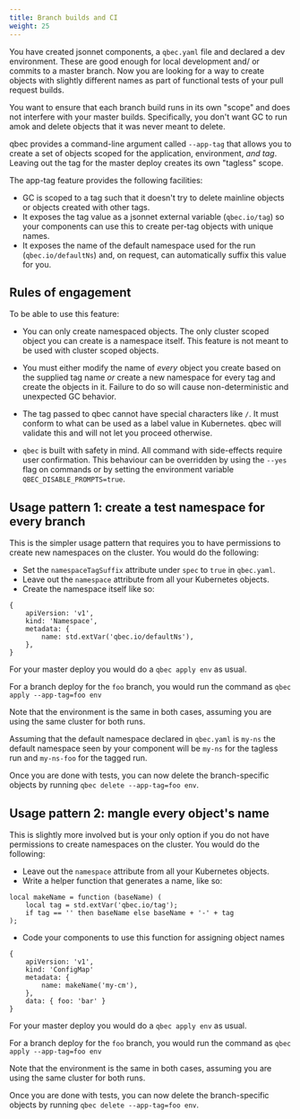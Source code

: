```yaml
---
title: Branch builds and CI
weight: 25
---
```


You have created jsonnet components, a `qbec.yaml` file and declared a dev environment. These are
good enough for local development and/ or commits to a master branch. Now you are looking for a
way to create objects with slightly different names as part of functional tests of your pull request builds.

You want to ensure that each branch build runs in its own "scope" and does not interfere with your master builds.
Specifically, you don't want GC to run amok and delete objects that it was never meant to delete.

qbec provides a command-line argument called `--app-tag` that allows you to create a set of objects scoped
for the application, environment, _and tag_. Leaving out the tag for the master deploy creates its own
"tagless" scope.

The app-tag feature provides the following facilities:

* GC is scoped to a tag such that it doesn't try to delete mainline objects or objects created with other tags.
* It exposes the tag value as a jsonnet external variable (`qbec.io/tag`) so your components can use this to create per-tag objects with unique
  names.
* It exposes the name of the default namespace used for the run (`qbec.io/defaultNs`) and, on request, can automatically
  suffix this value for you.

## Rules of engagement

To be able to use this feature:

* You can only create namespaced objects. The only cluster scoped object you can create is a namespace itself.
  This feature is not meant to be used with cluster scoped objects.

* You must either modify the name of _every_ object you create based on the supplied tag name _or_
  create a new namespace for every tag and create the objects in it. Failure to do so will cause non-deterministic and
  unexpected GC behavior.

* The tag passed to qbec cannot have special characters like `/`. It must conform to what can be used as a label
  value in Kubernetes. qbec will validate this and will not let you proceed otherwise.

* `qbec` is built with safety in mind. All command with side-effects require user confirmation. This behaviour can be overridden by using
the `--yes` flag on commands or by setting the environment variable `QBEC_DISABLE_PROMPTS=true`.

## Usage pattern 1: create a test namespace for every branch

This is the simpler usage pattern that requires you to have permissions to create new namespaces on the cluster.
You would do the following:

* Set the `namespaceTagSuffix` attribute under `spec` to `true` in `qbec.yaml`.
* Leave out the `namespace` attribute from all your Kubernetes objects.
* Create the namespace itself like so:

```jsonnet
{
    apiVersion: 'v1',
    kind: 'Namespace',
    metadata: {
        name: std.extVar('qbec.io/defaultNs'),
    },
}
```

For your master deploy you would do a `qbec apply env` as usual.

For a branch deploy for the `foo`  branch, you would run the command as `qbec apply --app-tag=foo env`

Note that the environment is the same in both cases, assuming you are using the same cluster for both runs.

Assuming that the default namespace declared in `qbec.yaml` is `my-ns` the default namespace seen by your component
will be `my-ns` for the tagless run and `my-ns-foo` for the tagged run.

Once you are done with tests, you can now delete the branch-specific objects by running
`qbec delete --app-tag=foo env`.

## Usage pattern 2: mangle every object's name

This is slightly more involved but is your only option if you do not have permissions to create namespaces on the cluster.
You would do the following:

* Leave out the `namespace` attribute from all your Kubernetes objects.
* Write a helper function that generates a name, like so:

```jsonnet
local makeName = function (baseName) (
    local tag = std.extVar('qbec.io/tag');
    if tag == '' then baseName else baseName + '-' + tag
);
```
* Code your components to use this function for assigning object names

```jsonnet
{
    apiVersion: 'v1',
    kind: 'ConfigMap'
    metadata: {
        name: makeName('my-cm'),
    },
    data: { foo: 'bar' }
}
```

For your master deploy you would do a `qbec apply env` as usual.

For a branch deploy for the `foo`  branch, you would run the command as `qbec apply --app-tag=foo env`

Note that the environment is the same in both cases, assuming you are using the same cluster for both runs.

Once you are done with tests, you can now delete the branch-specific objects by running
`qbec delete --app-tag=foo env`.
